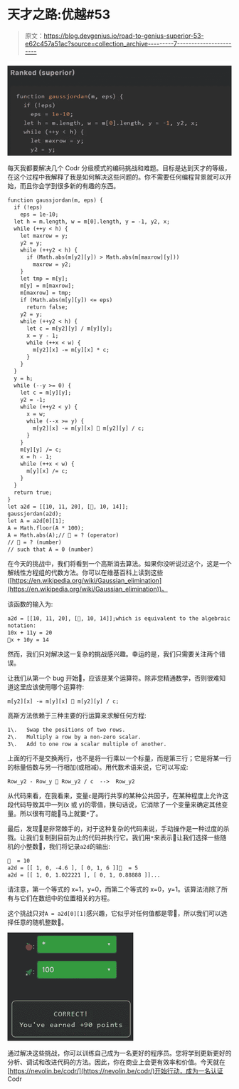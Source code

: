 # 天才之路:优越#53

> 原文：<https://blog.devgenius.io/road-to-genius-superior-53-e62c457a51ac?source=collection_archive---------7----------------------->

![](img/feceb99c079e0e3dfd74bcb56176daac.png)

每天我都要解决几个 Codr 分级模式的编码挑战和难题。目标是达到天才的等级，在这个过程中我解释了我是如何解决这些问题的。你不需要任何编程背景就可以开始，而且你会学到很多新的有趣的东西。

```
function gaussjordan(m, eps) {
  if (!eps)
    eps = 1e-10;
  let h = m.length, w = m[0].length, y = -1, y2, x;
  while (++y < h) {
    let maxrow = y;
    y2 = y;
    while (++y2 < h) {
      if (Math.abs(m[y2][y]) > Math.abs(m[maxrow][y]))
        maxrow = y2;
    }
    let tmp = m[y];
    m[y] = m[maxrow];
    m[maxrow] = tmp;
    if (Math.abs(m[y][y]) <= eps)
      return false;
    y2 = y;
    while (++y2 < h) {
      let c = m[y2][y] / m[y][y];
      x = y - 1;
      while (++x < w) {
        m[y2][x] -= m[y][x] * c;
      }
    }
  }
  y = h;
  while (--y >= 0) {
    let c = m[y][y];
    y2 = -1;
    while (++y2 < y) {
      x = w;
      while (--x >= y) {
        m[y2][x] -= m[y][x] 🍎 m[y2][y] / c;
      }
    }
    m[y][y] /= c;
    x = h - 1;
    while (++x < w) {
      m[y][x] /= c;
    }
  }
  return true;
}
let a2d = [[10, 11, 20], [🚀, 10, 14]];
gaussjordan(a2d);
let A = a2d[0][1];
A = Math.floor(A * 100);
A = Math.abs(A);// 🍎 = ? (operator)
// 🚀 = ? (number)
// such that A = 0 (number)
```

在今天的挑战中，我们将看到一个高斯消去算法。如果你没听说过这个，这是一个解线性方程组的代数方法。你可以在维基百科上读到这些([https://en.wikipedia.org/wiki/Gaussian_elimination](https://en.wikipedia.org/wiki/Gaussian_elimination))。

该函数的输入为:

```
a2d = [[10, 11, 20], [🚀, 10, 14]];which is equivalent to the algebraic notation:
10x + 11y = 20
🚀x + 10y = 14
```

然而，我们只对解决这一复杂的挑战感兴趣。幸运的是，我们只需要关注两个错误。

让我们从第一个 bug 开始🍎，应该是某个运算符。除非您精通数学，否则很难知道这里应该使用哪个运算符:

```
m[y2][x] -= m[y][x] 🍎 m[y2][y] / c;
```

高斯方法依赖于三种主要的行运算来求解任何方程:

```
1\.   Swap the positions of two rows.
2\.   Multiply a row by a non-zero scalar.
3\.   Add to one row a scalar multiple of another.
```

上面的行不是交换两行，也不是将一行乘以一个标量，而是第三行；它是将某一行的标量倍数与另一行相加(或相减)。用代数术语来说，它可以写成:

```
Row_y2 - Row_y 🍎 Row_y2 / c  -->  Row_y2
```

从代码来看，在我看来，变量`c`是两行共享的某种公共因子，在某种程度上允许这段代码导致其中一列(x 或 y)的零值，换句话说，它消除了一个变量来确定其他变量。所以很有可能🍎马上就要`*`了。

最后，发现🚀是非常棘手的，对于这种复杂的代码来说，手动操作是一种过度的杀戮。让我们复制到目前为止的代码并执行它。我们用`*`来表示🍎让我们选择一些随机的小整数🚀，我们将记录`a2d`的输出:

```
🚀  = 10
a2d = [[ 1, 0, -4.6 ], [ 0, 1, 6 ]]🚀  = 5
a2d = [[ 1, 0, 1.022221 ], [ 0, 1, 0.88888 ]]...
```

请注意，第一个等式的 x=1，y=0，而第二个等式的 x=0，y=1。该算法消除了所有与它们在数组中的位置相关的方程。

这个挑战只对`A = a2d[0][1]`感兴趣，它似乎对任何值都是零🚀，所以我们可以选择任意的随机整数🚀。

![](img/5a4a4f227636bce5e176bd91d7f134ca.png)

通过解决这些挑战，你可以训练自己成为一名更好的程序员。您将学到更新更好的分析、调试和改进代码的方法。因此，你在商业上会更有效率和价值。今天就在[https://nevolin.be/codr/](https://nevolin.be/codr/)开始行动，成为一名认证 Codr